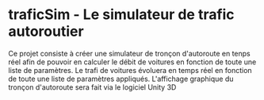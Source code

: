# traficSim - Le simulateur de trafic autoroutier

Ce projet consiste à créer une simulateur de tronçon d'autoroute en tenps réel afin de pouvoir en calculer le débit de voitures en fonction de toute une liste de paramètres. Le trafi de voitures évoluera en temps réel en fonction de toute une liste de paramètres appliqués. L'affichage graphique du tronçon d'autoroute sera fait via le logiciel Unity 3D
